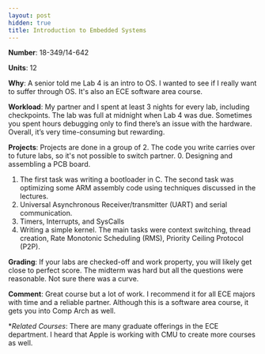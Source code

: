 ```yaml
---
layout: post
hidden: true
title: Introduction to Embedded Systems
---
```

**Number**: 18-349/14-642

**Units**: 12

**Why**: A senior told me Lab 4 is an intro to OS. I wanted to see if I really want to suffer through OS. It's also an ECE software area course.

**Workload**: My partner and I spent at least 3 nights for every lab, including checkpoints. The lab was full at midnight when Lab 4 was due. Sometimes you spent hours debugging only to find there’s an issue with the hardware. Overall, it’s very time-consuming but rewarding.

**Projects**: Projects are done in a group of 2. The code you write carries over to future labs, so it's not possible to switch partner.
0. Designing and assembling a PCB board.
1. The first task was writing a bootloader in C. The second task was optimizing some ARM assembly code using techniques discussed in the lectures.
2. Universal Asynchronous Receiver/transmitter (UART) and serial communication.
3. Timers, Interrupts, and SysCalls
4. Writing a simple kernel. The main tasks were context switching, thread creation, Rate Monotonic Scheduling (RMS), Priority Ceiling Protocol (P2P).

**Grading**: If your labs are checked-off and work property, you will likely get close to perfect score. The midterm was hard but all the questions were reasonable. Not sure there was a curve.

**Comment**: Great course but a lot of work. I recommend it for all ECE majors with time and a reliable partner. Although this is a software area course, it gets you into Comp Arch as well. 

**Related Courses*: There are many graduate offerings in the ECE department. I heard that Apple is working with CMU to create more courses as well.